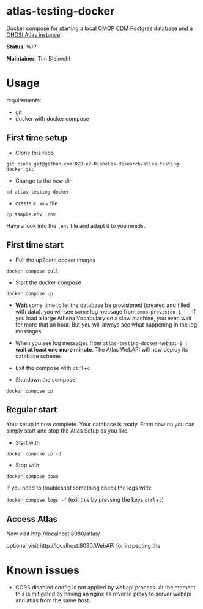 # atlas-testing-docker

Docker compose for starting a local [OMOP CDM](https://ohdsi.github.io/CommonDataModel/) Postgres database and a [OHDSI Atlas instance](https://github.com/OHDSI/Atlas)

**Status**: WIP

**Maintainer**: Tim Bleimehl

# Usage

requirements:

- git
- docker with docker compose

## First time setup

- Clone this repo

`git clone git@github.com:DZD-eV-Diabetes-Research/atlas-testing-docker.git`

- Change to the new dir

`cd atlas-testing-docker`

- create a `.env` file

`cp sample.env .env`

Have a look into the `.env` file and adapt it to you needs.

## First time start

- Pull the up2date docker images

`docker compose pull`

- Start the docker compose

`docker compose up`

- **Wait** some time to let the database be provisioned (created and filled with data). you will see some log message from `omop-provision-1 | `. If you load a large Athena Vocabulary on a slow machine, you even wait for more that an hour. But you will always see what happening in the log messages.

- When you see log messages from `atlas-testing-docker-webapi-1 | ` **wait at least one more minute**. The Atlas WebAPI will now deploy its database scheme.

- Exit the compose with `ctrl`+`c`

- Shutdown the compose

`docker compose up`

## Regular start

Your setup is now complete. Your database is ready.
From now on you can simply start and stop the Atlas Setup as you like.

- Start with

`docker compose up -d`

- Stop with

`docker compose down`

If you need to troubleshot something check the logs with:

`docker compose logs -f` (exit this by pressing the keys `ctrl`+`c`)

## Access Atlas

Now visit http://localhost:8080/atlas/

optional visit http://localhost:8080/WebAPI for inspecting the

# Known issues

- CORS disabled config is not applied by webapi process. At the moment this is mitigated by having an nginx as reverse proxy to server webapi and atlas from the same host.
